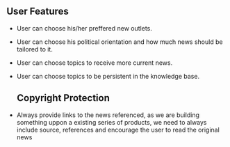 ## User Features

- User can choose his/her preffered new outlets.
- User can choose his political orientation and how much news should be tailored to it.
- User can choose topics to receive more current news.
- User can choose topics to be persistent in the knowledge base.

  ## Copyright Protection
  
- Always provide links to the news referenced, as we are building something uppon a existing series of products, we need to always include source, references and encourage the user to read the original news
